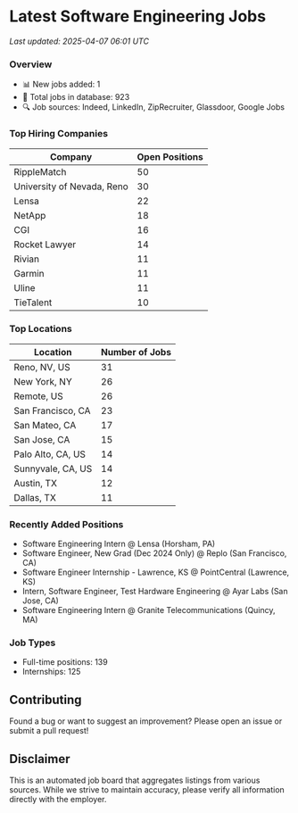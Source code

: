 # Latest Software Engineering Jobs
*Last updated: 2025-04-07 06:01 UTC*

### Overview
- 📊 New jobs added: 1
- 💼 Total jobs in database: 923
- 🔍 Job sources: Indeed, LinkedIn, ZipRecruiter, Glassdoor, Google Jobs

### Top Hiring Companies
| Company | Open Positions |
|---------|---------------|
| RippleMatch | 50 |
| University of Nevada, Reno | 30 |
| Lensa | 22 |
| NetApp | 18 |
| CGI | 16 |
| Rocket Lawyer | 14 |
| Rivian | 11 |
| Garmin | 11 |
| Uline | 11 |
| TieTalent | 10 |

### Top Locations
| Location | Number of Jobs |
|----------|---------------|
| Reno, NV, US | 31 |
| New York, NY | 26 |
| Remote, US | 26 |
| San Francisco, CA | 23 |
| San Mateo, CA | 17 |
| San Jose, CA | 15 |
| Palo Alto, CA, US | 14 |
| Sunnyvale, CA, US | 14 |
| Austin, TX | 12 |
| Dallas, TX | 11 |

### Recently Added Positions
- Software Engineering Intern @ Lensa (Horsham, PA)
- Software Engineer, New Grad (Dec 2024 Only) @ Replo (San Francisco, CA)
- Software Engineer Internship - Lawrence, KS @ PointCentral (Lawrence, KS)
- Intern, Software Engineer, Test Hardware Engineering @ Ayar Labs (San Jose, CA)
- Software Engineering Intern @ Granite Telecommunications (Quincy, MA)

### Job Types
- Full-time positions: 139
- Internships: 125

## Contributing
Found a bug or want to suggest an improvement? Please open an issue or submit a pull request!

## Disclaimer
This is an automated job board that aggregates listings from various sources. While we strive to maintain accuracy, 
please verify all information directly with the employer.
